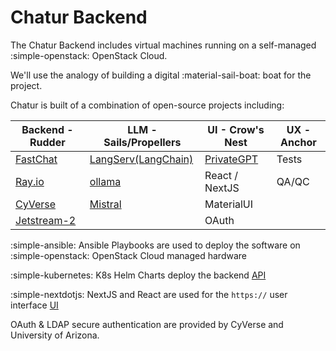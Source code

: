 # Chatur Backend

The Chatur Backend includes virtual machines running on a self-managed :simple-openstack: OpenStack Cloud.

We'll use the analogy of building a digital :material-sail-boat: boat for the project.

Chatur is built of a combination of open-source projects including: 

| Backend - Rudder | LLM - Sails/Propellers | UI - Crow's Nest | UX - Anchor |
|------------------|------------------------|------------------|-------------|
| [FastChat]() | [LangServ(LangChain)]() | [PrivateGPT]() | Tests |
| [Ray.io]() | [ollama]() | React / NextJS | QA/QC |
| [CyVerse]() | [Mistral]() | MaterialUI | |
| [Jetstream-2]() | | OAuth | |

:simple-ansible: Ansible Playbooks are used to deploy the software on :simple-openstack: OpenStack Cloud managed hardware

:simple-kubernetes: K8s Helm Charts deploy the backend [API](api.md)

:simple-nextdotjs: NextJS and React are used for the `https://` user interface [UI](ui.md)

OAuth & LDAP secure authentication are provided by CyVerse and University of Arizona. 
